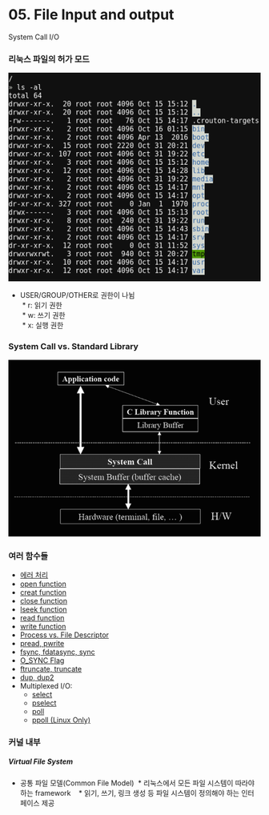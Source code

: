 # 05. File Input and output
System Call I/O  

### 리눅스 파일의 허가 모드
![ls](./ls.png?raw=true "ls")  
* USER/GROUP/OTHER로 권한이 나뉨  
  * r: 읽기 권한  
  * w: 쓰기 권한  
  * x: 실행 권한  

### System Call vs. Standard Library
![system_call](./system_call.png?raw=true "system_call")

### 여러 함수들 
* [에러 처리](./perror_stderror "에러 처리")
* [open function](./open "open function")
* [creat function](./creat "creat function")
* [close function](./close "close function")
* [lseek function](./lseek "lseek function")
* [read function](./read "read function")
* [write function](./write "write function")
* [Process vs. File Descriptor](./read/README.md "Process vs. File Descriptor")
* [pread, pwrite](./pread_pwrite "pread, pwrite")
* [fsync, fdatasync, sync](./fsync_fdatasync_sync "fsync, fdatasync, sync")
* [O_SYNC Flag](./fsync_fdatasync_sync/README.md "O_SYNC Flag")
* [ftruncate, truncate](./ftruncate_truncate "ftruncate, truncate")
* [dup, dup2](./dup_dup2 "dup, dup2")
* Multiplexed I/O:
  * [select](./select "select")
  * [pselect](./pselect "pselect")
  * [poll](./poll "poll")
  * [ppoll (Linux Only)](./ppoll "ppoll")

### 커널 내부
##### Virtual File System
* 공통 파일 모델(Common File Model)
  * 리눅스에서 모든 파일 시스템이 따라야 하는 framework
    * 읽기, 쓰기, 링크 생성 등 파일 시스템이 정의해야 하는 인터페이스 제공
    
